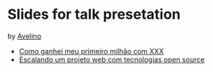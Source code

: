# Slides for talk presetation

by [Avelino](https://twitter.com/avelino0)

* [Como ganhei meu primeiro milhão com XXX](http://go-talks.appspot.com/github.com/avelino/slides/como-ganhei-meu-primeiro-milhao-com-xxx.slide)
* [Escalando um projeto web com tecnologias open source](http://go-talks.appspot.com/github.com/avelino/slides/2015-07-08-escalando-um-projeto-web-com-tecnologias-open-source.slide)
